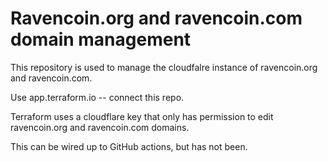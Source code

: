 # Ravencoin.org and ravencoin.com domain management

This repository is used to manage the cloudfalre instance of ravencoin.org and ravencoin.com.

Use app.terraform.io -- connect this repo.  

Terraform uses a cloudflare key that only has permission to edit ravencoin.org and ravencoin.com domains.  

This can be wired up to GitHub actions, but has not been.

